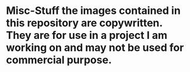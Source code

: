 # Misc-Stuff the images contained in this repository are copywritten. They are for use in a project I am working on and may not be used for commercial purpose. 
